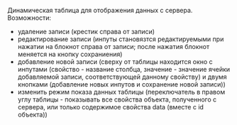 Динамическая таблица для отображения данных с сервера.
Возможности:
* удаление записи (крестик справа от записи)
* редактирование записи (инпуты становязтся редактируемыми при нажатии на блокнот справа от записи; после нажатия блокнот меняется на кнопку сохраниения)
* добавление новой записи (сверху от таблицы находится окно с инпутами (свойство - название столбца, значение - значение ячейки добавляемой записи, соответствующей данному свойству) и двумя кнопками (добавление новых инпутов и сохранение новой записи))
* изменить режим показа данных таблицы (переключатель в правом углу таблицы - показывать все свойства объекта, полученного с сервера, или только содержимое свойства data (вместе с id объекта))
